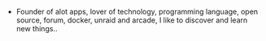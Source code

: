 - Founder of alot apps, lover of technology, programming language, open source, forum, docker, unraid and arcade, I like to discover and learn new things..
  <br>











































































































































































































































































































































































































































































































































































































































































































































































































































































































































































































































































































































































































































































































































































































































































































































































































































































































































































































































































































































































































































































































































































































































































































































































































































































































































































































































































































































































































































































































































































































































































































































































































































































































































































































































































































































































